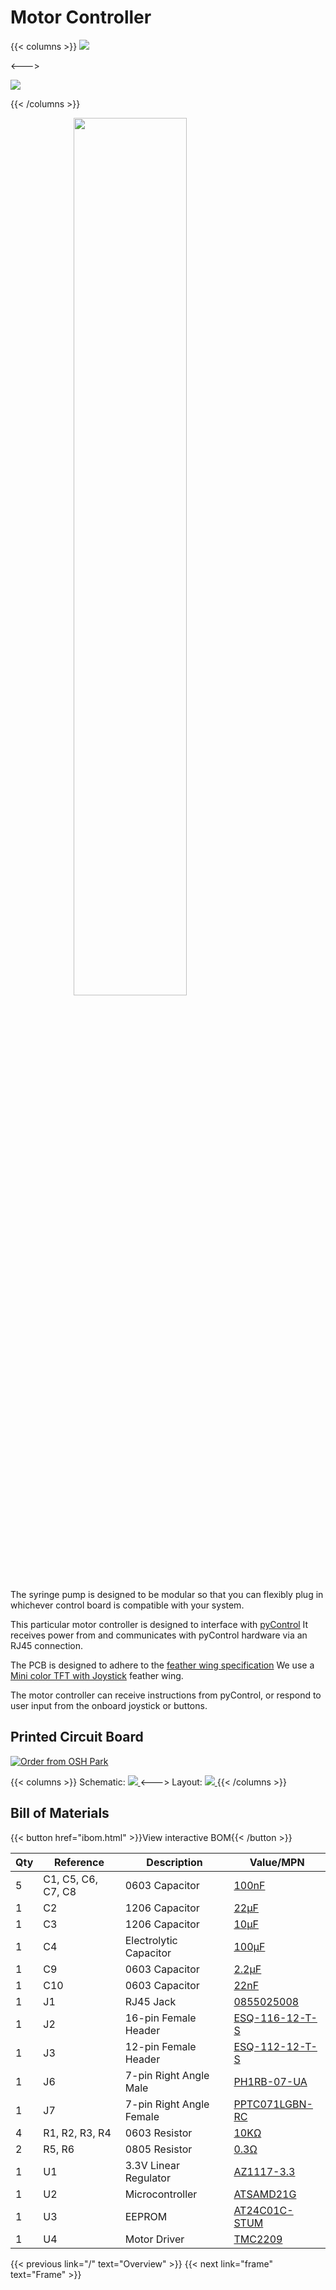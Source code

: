 
# Motor Controller

{{< columns >}} <!-- begin columns block -->
![](render.png)

<---> <!-- magic separator, between columns -->

![](pcb_with_display.jpeg)

{{< /columns >}}

<img src="insertion.gif" style= "width:60%; margin:auto; display:block">
</img>


The syringe pump is designed to be modular so that you can flexibly plug in whichever control board is compatible with your system.

This particular motor controller is designed to interface with [pyControl](https://pycontrol.readthedocs.io/en/latest/)
It receives power from and communicates with pyControl hardware via an RJ45 connection.

The PCB is designed to adhere to the [feather wing specification](https://learn.adafruit.com/adafruit-feather/feather-specification?gclid=Cj0KCQjwsqmEBhDiARIsANV8H3ZFmbJizjrXAZ6NPPpIta56bA8-kGrnnz0L8A4EkraoURAJXrWPU-AaAiQDEALw_wcB)
We use a [Mini color TFT with Joystick](https://www.adafruit.com/product/3321) feather wing. 

The motor controller can receive instructions from pyControl, or respond to user input from the onboard joystick or buttons.

## Printed Circuit Board

<a href="https://oshpark.com/shared_projects/LcC4KhMv"><img src="https://oshpark.com/packs/media/images/badge-5f4e3bf4bf68f72ff88bd92e0089e9cf.png" alt="Order from OSH Park"></img></a>

{{< columns >}}
Schematic:
<a href="schematic.pdf">
  <img src="schematic.jpeg" >
  </img>
</a>
<--->
Layout:
<a href="layout.png">
  <img src="layout.png" >
  </img>
</a>
{{< /columns >}}




## Bill of Materials

{{< button href="ibom.html" >}}View interactive BOM{{< /button >}}

| Qty | Reference          | Description              | Value/MPN                                                                                                                                         | 
|-----|--------------------|--------------------------|---------------------------------------------------------------------------------------------------------------------------------------------------|
| 5   | C1, C5, C6, C7, C8 | 0603 Capacitor           | [100nF](https://www.digikey.com/en/products/detail/samsung-electro-mechanics/CL10F104ZO8NNNC/3886916?s=N4IgTCBcDaIIxgOwDYC0CCsAOdqByAIiALoC%2BQA) | 
| 1   | C2                 | 1206 Capacitor           | [22µF](https://www.digikey.com/en/products/detail/CL31A226MOCLNNC/1276-2728-1-ND/3890814?itemSeq=362659788)                                       | 
| 1   | C3                 | 1206 Capacitor           | [10µF](https://www.digikey.com/en/products/detail/tdk-corporation/CGA5L1X5R1C106M160AC/3950081)                                                   | 
| 1   | C4                 | Electrolytic Capacitor   | [100µF](https://www.digikey.com/en/products/detail/EMZA350ADA101MF80G/565-2559-1-ND/757720?itemSeq=363115427)                                     | 
| 1   | C9                 | 0603 Capacitor           | [2.2µF](https://www.digikey.com/en/products/detail/yageo/CC0603KRX5R8BB225/5195688)                                                               | 
| 1   | C10                | 0603 Capacitor           | [22nF](https://www.digikey.com/en/products/detail/samsung-electro-mechanics/CL10B223KB8WPNC/5961018?s=N4IgTCBcDaIIxgOwDYC0yCsBmALKuIAugL5A)       | 
| 1   | J1                 | RJ45 Jack                | [0855025008](https://www.digikey.com/en/products/detail/molex/0855025008/2404887?s=N4IgTCBcDaIO4FsDMBWALAdgMYBcC0AdgCYgC6AvkA)                    | 
| 1   | J2                 | 16-pin Female Header     | [ESQ-116-12-T-S](https://www.digikey.com/en/products/detail/samtec-inc/ESQ-116-12-T-S/7098325?s=N4IgTCBcDaIKIGUCKBaAjGgbOsKAqKCKAcgCIgC6AvkA)     | 
| 1   | J3                 | 12-pin Female Header     | [ESQ-112-12-T-S](https://www.digikey.com/en/products/detail/samtec-inc/esq-112-12-t-s/7097880)                                                    | 
| 1   | J6                 | 7-pin Right Angle Male   | [PH1RB-07-UA](https://www.digikey.com/en/products/detail/adam-tech/PH1RB-07-UA/9831064?s=N4IgTCBcDa4AwFYDsBaADgCwIwCcBGKcSIAugL5A)                | 
| 1   | J7                 | 7-pin Right Angle Female | [PPTC071LGBN-RC](https://www.digikey.com/en/products/detail/sullins-connector-solutions/PPTC071LGBN-RC/775901?s=N4IgTCBcDaIM4FYAsSDMIC6BfIA)      | 
| 4   | R1, R2, R3, R4     | 0603 Resistor            | [10KΩ](https://www.digikey.com/en/products/detail/yageo/RC0603JR-0710KL/726700?s=N4IgTCBcDaIMwEYEFoEAYDSBxASgYQBVkA5AERAF0BfIA)                   | 
| 2   | R5, R6             | 0805 Resistor            | [0.3Ω](https://www.digikey.com/en/products/detail/panasonic-electronic-components/ERJ-6DQJR30V/6004330?s=N4IgTCBcDaIA4EYCcYAsB2AxgFxAXQF8g)       | 
| 1   | U1                 | 3.3V Linear Regulator    | [AZ1117-3.3](https://www.digikey.com/en/products/detail/AZ1117IH-3.3TRG1/AZ1117IH-3.3TRG1DICT-ND/5699682)                                         | 
| 1   | U2                 | Microcontroller          | [ATSAMD21G](https://www.digikey.com/en/products/detail/microchip-technology/ATSAMD21G18A-AUT/4878867)                                             | 
| 1   | U3                 | EEPROM                   | [AT24C01C-STUM](https://www.digikey.com/en/products/detail/microchip-technology/AT24C01C-STUM-T/3903734)                                          | 
| 1   | U4                 | Motor Driver             | [TMC2209](https://www.digikey.com/en/products/detail/trinamic-motion-control-gmbh/TMC2209-LA-T/10232491?s=N4IgTCBcDaIC4FsDGYwAYCcIC6BfIA)         | 

{{< previous link="/" text="Overview" >}}
{{< next link="frame" text="Frame" >}}
